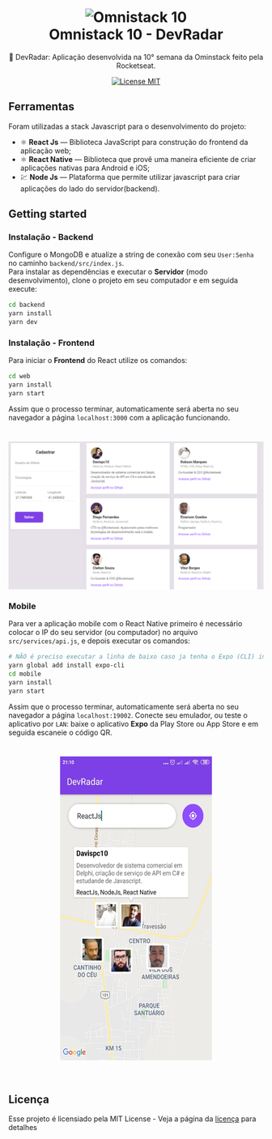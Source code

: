 <h1 align="center">
  <img src="https://i.imgur.com/O04nWsz.png" alt="Omnistack 10" width="700">
<br>
Omnistack 10 - DevRadar
</h1>

<p align="center"> 🚀 DevRadar: Aplicação desenvolvida na 10° semana da Ominstack feito pela Rocketseat.

<p align="center">
  <a href="https://opensource.org/licenses/MIT">
    <img src="https://img.shields.io/badge/License-MIT-blue.svg" alt="License MIT">
  </a>
</p>

## Ferramentas
Foram utilizadas a stack Javascript para o desenvolvimento do projeto:

- ⚛️ **React Js** — Biblioteca JavaScript para construção do frontend da aplicação web;
- ⚛️ **React Native** — Biblioteca que provê uma maneira eficiente de criar aplicações nativas para Android e iOS;
- 💹 **Node Js** — Plataforma que permite utilizar javascript para criar aplicações do lado do servidor(backend).

## Getting started

### Instalação - Backend
Configure o MongoDB e atualize a string de conexão com seu `User:Senha` no caminho `backend/src/index.js`.  
Para instalar as dependências e executar o **Servidor** (modo desenvolvimento), clone o projeto em seu computador e em seguida execute:
```bash
cd backend
yarn install
yarn dev
```

### Instalação - Frontend
Para iniciar o **Frontend** do React utilize os comandos:
```bash
cd web
yarn install
yarn start
```
Assim que o processo terminar, automaticamente será aberta no seu navegador a página `localhost:3000` com a aplicação funcionando.

<h1 align="center"><img align="center" src="./static/react.png" alt="Dev-Radar Web" width="700"></img></h1>

### Mobile

Para ver a aplicação mobile com o React Native primeiro é necessário colocar o IP do seu servidor (ou computador) no arquivo `src/services/api.js`, e depois executar os comandos:
```bash
# NÃO é preciso executar a linha de baixo caso ja tenha o Expo (CLI) instalado
yarn global add install expo-cli
cd mobile
yarn install
yarn start
```
Assim que o processo terminar, automaticamente será aberta no seu navegador a página `localhost:19002`. Conecte seu emulador, ou teste o aplicativo por `LAN`: baixe o aplicativo **Expo** da Play Store ou App Store e em seguida escaneie o código QR.

<h1 align="center"><img align="center" src="./static/mobile.jpeg" alt="Omnistack 10 Mobile" width="300" height="600"></img></h1>
<br>

## Licença

Esse projeto é licensiado pela MIT License - Veja a página da [licença](https://opensource.org/licenses/MIT) para detalhes
